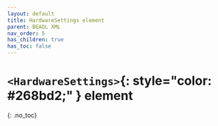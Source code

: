```yaml
---
layout: default
title: HardwareSettings element
parent: BEADL XML
nav_order: 5
has_children: true
has_toc: false
---
```

# `<HardwareSettings>`{: style="color: #268bd2;" } element
{: .no_toc}
